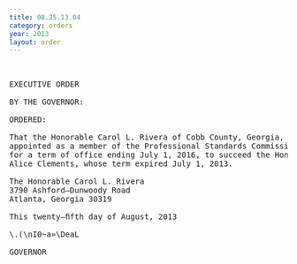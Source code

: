 ```yaml
---
title: 08.25.13.04
category: orders
year: 2013
layout: order
---
```


<pre> 

EXECUTIVE ORDER

BY THE GOVERNOR:

ORDERED:

That the Honorable Carol L. Rivera of Cobb County, Georgia, is
appointed as a member of the Professional Standards Commission,
for a term of office ending July 1, 2016, to succeed the Honorable
Alice Clements, whose term expired July 1, 2013.

The Honorable Carol L. Rivera
3790 Ashford—Dunwoody Road
Atlanta, Georgia 30319

This twenty—ﬁfth day of August, 2013

\.(\nI0~a»\DeaL

GOVERNOR

</pre>
